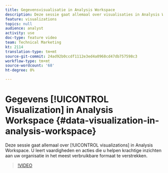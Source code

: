 ```yaml
---
title: Gegevensvisualisatie in Analysis Workspace
description: Deze sessie gaat allemaal over visualisaties in Analysis Workspace. U leert vaardigheden en acties die u helpen krachtige inzichten aan uw organisatie in het meest verbruikbare formaat te verstrekken.
feature: visualizations
topics: null
audience: analyst
activity: use
doc-type: feature video
team: Technical Marketing
kt: 2114
translation-type: tm+mt
source-git-commit: 24ad92b0ccdf1112e3ed4a0968cd47db757598c3
workflow-type: tm+mt
source-wordcount: '68'
ht-degree: 0%

---
```



# Gegevens [!UICONTROL Visualization] in Analysis Workspace {#data-visualization-in-analysis-workspace}

Deze sessie gaat allemaal over [!UICONTROL visualizations] in Analysis Workspace. U leert vaardigheden en acties die u helpen krachtige inzichten aan uw organisatie in het meest verbruikbare formaat te verstrekken.

>[!VIDEO](https://video.tv.adobe.com/v/25036/?quality=12)
